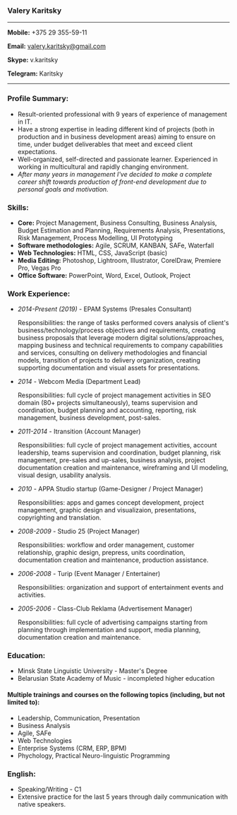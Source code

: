 ### Valery Karitsky

---

**Mobile:** +375 29 355-59-11

**Email:** valery.karitsky@gmail.com

**Skype:** v.karitsky

**Telegram:** Karitsky

---

### Profile Summary: 
- Result-oriented professional with 9 years of experience of management in IT.
- Have a strong expertise in leading different kind of projects (both in production and in business development areas) aiming to ensure on time, under budget deliverables that meet and exceed client expectations.
- Well-organized, self-directed and passionate learner. Experienced in working in multicultural and rapidly changing environment.
- *After many years in management I've decided to make a complete career shift towards production of front-end development due to personal goals and motivation.*




### Skills:
- **Core:** Project Management, Business Consulting, Business Analysis, Budget Estimation and Planning, Requirements Analysis, Presentations, Risk Management, Process Modelling, UI Prototyping
- **Software methodologies:** Agile, SCRUM, KANBAN, SAFe, Waterfall
- **Web Technologies:** HTML, CSS, JavaScript (basic)
- **Media Editing:** Photoshop, Lightroom, Illustrator, CorelDraw, Premiere Pro, Vegas Pro
- **Office Software:** PowerPoint, Word, Excel, Outlook, Project




### Work Experience:
- *2014-Present (2019)* - EPAM Systems (Presales Consultant)

    Responsibilities: the range of tasks performed covers analysis of client's business/technology/process objectives and requirements, creating business proposals that leverage modern digital solutions/approaches, mapping business and technical requirements to company capabilities and services, consulting on delivery methodologies and financial models, transition of projects to delivery organization, creating supporting documentation and visual assets for presentations.

- *2014* - Webcom Media (Department Lead)

    Responsibilities: full cycle of project management activities in SEO domain (80+ projects simultaneously), teams supervision and coordination, budget planning and accounting, reporting, risk management, business development, post-sales.

- *2011-2014* - Itransition (Account Manager)

    Responsibilities: full cycle of project management activities, account leadership, teams supervision and coordination, budget planning, risk management, pre-sales and up-sales, business analysis, project documentation creation and maintenance, wireframing and UI modeling, visual design, usability analysis.

- *2010* - APPA Studio startup (Game-Designer / Project Manager)

    Responsibilities: apps and games concept development, project management, graphic design and visualizaion, presentations, copyrighting and translation.

- *2008-2009* - Studio 25 (Project Manager)

    Responsibilities: workflow and order management, customer relationship, graphic design, prepress, units coordination, documentation creation and maintenance, production assistance.

- *2006-2008* - Turip (Event Manager / Entertainer)

    Responsibilities: organization and support of entertainment events and activities.

- *2005-2006* - Class-Club Reklama (Advertisement Manager)

    Responsibilities: full cycle of advertising campaigns starting from planning through implementation and support, media planning, documentation creation and maintenance.




### Education:
* Minsk State Linguistic University - Master's Degree
* Belarusian State Academy of Music - incompleted higher education

#### Multiple trainings and courses on the following topics (including, but not limited to):
* Leadership, Communication, Presentation
* Business Analysis
* Agile, SAFe
* Web Technologies
* Enterprise Systems (CRM, ERP, BPM)
* Phychology, Practical Neuro-linguistic Programming




### English: 
* Speaking/Writing - C1
* Extensive practice for the last 5 years through daily communication with native speakers.